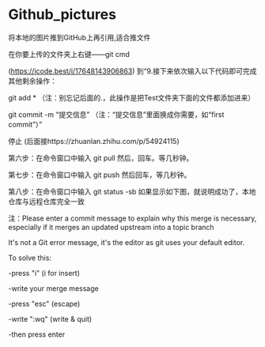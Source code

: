 # Github_pictures

将本地的图片推到GitHub上再引用,适合推文件

在你要上传的文件夹上右键——git cmd

(https://icode.best/i/17648143906863)
到“9.接下来依次输入以下代码即可完成其他剩余操作：

git add * （注：别忘记后面的.，此操作是把Test文件夹下面的文件都添加进来）

git commit -m “提交信息” （注：“提交信息”里面换成你需要，如“first commit”）”

停止
(后面接https://zhuanlan.zhihu.com/p/54924115)

第六步：在命令窗口中输入 git pull
然后，回车。等几秒钟。

第七步：在命令窗口中输入 git push
然后回车，等几秒钟。

第八步：在命令窗口中输入 git status -sb
如果显示如下图，就说明成功了，本地仓库与远程仓库完全一致


注：Please enter a commit message to explain why this merge is necessary, especially if it merges an updated upstream into a topic branch

It's not a Git error message, it's the editor as git uses your default editor. 

To solve this:

-press "i" (i for insert)

-write your merge message

-press "esc" (escape)

-write ":wq" (write & quit)

-then press enter

